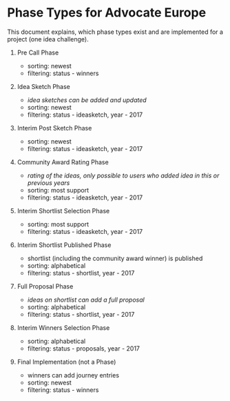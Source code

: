 # Phase Types for Advocate Europe

This document explains, which phase types exist and are implemented for a project (one idea challenge).

1. Pre Call Phase
   - sorting: newest
   - filtering: status - winners

2. Idea Sketch Phase
   - _idea sketches can be added and updated_
   - sorting: newest
   - filtering: status - ideasketch, year - 2017

3. Interim Post Sketch Phase
   - sorting: newest
   - filtering: status - ideasketch, year - 2017

4. Community Award Rating Phase
   - _rating of the ideas, only possible to users who added idea in this or previous years_
   - sorting: most support
   - filtering: status - ideasketch, year - 2017

5. Interim Shortlist Selection Phase
   - sorting: most support
   - filtering: status - ideasketch, year - 2017

6. Interim Shortlist Published Phase
   - shortlist (including the community award winner) is published
   - sorting: alphabetical
   - filtering: status - shortlist, year - 2017

7. Full Proposal Phase
   - _ideas on shortlist can add a full proposal_
   - sorting: alphabetical
   - filtering: status - shortlist, year - 2017

8. Interim Winners Selection Phase
   - sorting: alphabetical
   - filtering: status - proposals, year - 2017

9. Final Implementation (not a Phase)
   - winners can add journey entries
   - sorting: newest
   - filtering: status - winners
